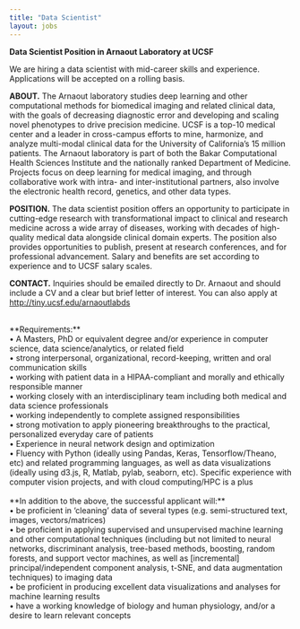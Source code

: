 ```yaml
---
title: "Data Scientist"
layout: jobs
---
```


**Data Scientist Position in Arnaout Laboratory at UCSF**
<br>

We are hiring a data scientist with mid-career skills and experience. Applications will be accepted on a rolling basis.<br>

**ABOUT.** The Arnaout laboratory studies deep learning and other computational methods for biomedical imaging and related clinical data, with the goals of decreasing diagnostic error and developing and scaling novel phenotypes to drive precision medicine. UCSF is a top-10 medical center and a leader in cross-campus efforts to mine, harmonize, and analyze multi-modal clinical data for the University of California’s 15 million patients. The Arnaout laboratory is part of both the Bakar Computational Health Sciences Institute and the nationally ranked Department of Medicine. Projects focus on deep learning for medical imaging, and through collaborative work with intra- and inter-institutional partners, also involve the electronic health record, genetics, and other data types.<br>

**POSITION.** The data scientist position offers an opportunity to participate in cutting-edge research with transformational impact to clinical and research medicine across a wide array of diseases, working with decades of high-quality medical data alongside clinical domain experts. The position also provides opportunities to publish, present at research conferences, and for professional advancement. Salary and benefits are set according to experience and to UCSF salary scales.<br>

**CONTACT.** Inquiries should be emailed directly to Dr. Arnaout and should include a CV and a clear but brief letter of interest. You can also apply at <http://tiny.ucsf.edu/arnaoutlabds><br>

<br>
**Requirements:** <br>
•	A Masters, PhD or equivalent degree and/or experience in computer science, data science/analytics, or related field<br>
•	strong interpersonal, organizational, record-keeping, written and oral communication skills<br>
•	working with patient data in a HIPAA-compliant and morally and ethically responsible manner<br>
•	working closely with an interdisciplinary team including both medical and data science professionals<br>
•	working independently to complete assigned responsibilities<br>
•	strong motivation to apply pioneering breakthroughs to the practical, personalized everyday care of patients<br>
•	Experience in neural network design and optimization<br>
•	Fluency with Python (ideally using Pandas, Keras, Tensorflow/Theano, etc) and related programming languages, as well as data visualizations (ideally using d3.js, R, Matlab, pylab, seaborn, etc). Specific experience with computer vision projects, and with cloud computing/HPC is a plus<br>

<br>
**In addition to the above, the successful applicant will:**<br>
•	be proficient in ‘cleaning’ data of several types (e.g. semi-structured text, images, vectors/matrices)<br>
•	be proficient in applying supervised and unsupervised machine learning and other computational techniques (including but not limited to neural networks, discriminant analysis, tree-based methods, boosting, random forests, and support vector machines, as well as [incremental] principal/independent component analysis, t-SNE, and data augmentation techniques) to imaging data<br>
•	be proficient in producing excellent data visualizations and analyses for machine learning results<br>
•	have a working knowledge of biology and human physiology, and/or a desire to learn relevant concepts <br>











